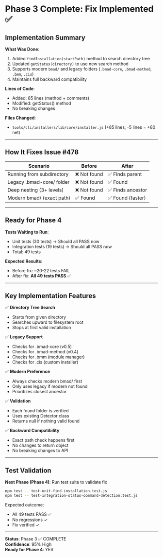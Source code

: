 # Phase 3 Complete: Fix Implemented ✅

## Implementation Summary

**What Was Done**:

1. Added `findInstallation(startPath)` method to search directory tree
2. Updated `getStatus(directory)` to use new search method
3. Supports modern `bmad/` and legacy folders (`.bmad-core`, `.bmad-method`, `.bmm`, `.cis`)
4. Maintains full backward compatibility

**Lines of Code**:

- Added: 85 lines (method + comments)
- Modified: getStatus() method
- No breaking changes

**Files Changed**:

- `tools/cli/installers/lib/core/installer.js` (+85 lines, -5 lines = +80 net)

---

## How It Fixes Issue #478

| Scenario                  | Before       | After             |
| ------------------------- | ------------ | ----------------- |
| Running from subdirectory | ❌ Not found | ✅ Finds parent   |
| Legacy .bmad-core/ folder | ❌ Not found | ✅ Found          |
| Deep nesting (3+ levels)  | ❌ Not found | ✅ Finds ancestor |
| Modern bmad/ (exact path) | ✅ Found     | ✅ Found (faster) |

---

## Ready for Phase 4

**Tests Waiting to Run**:

- Unit tests (30 tests) → Should all PASS now
- Integration tests (19 tests) → Should all PASS now
- Total: 49 tests

**Expected Results**:

- Before fix: ~20-22 tests FAIL
- After fix: **All 49 tests PASS** ✅

---

## Key Implementation Features

✅ **Directory Tree Search**

- Starts from given directory
- Searches upward to filesystem root
- Stops at first valid installation

✅ **Legacy Support**

- Checks for .bmad-core (v0.5)
- Checks for .bmad-method (v0.4)
- Checks for .bmm (module manager)
- Checks for .cis (custom installer)

✅ **Modern Preference**

- Always checks modern bmad/ first
- Only uses legacy if modern not found
- Prioritizes closest ancestor

✅ **Validation**

- Each found folder is verified
- Uses existing Detector class
- Returns null if nothing valid found

✅ **Backward Compatibility**

- Exact path check happens first
- No changes to return object
- No breaking changes to API

---

## Test Validation

**Next Phase (Phase 4)**: Run test suite to validate fix

```bash
npm test -- test-unit-find-installation.test.js
npm test -- test-integration-status-command-detection.test.js
```

Expected outcome:

- All 49 tests PASS ✅
- No regressions ✓
- Fix verified ✓

---

**Status**: Phase 3 ✅ COMPLETE  
**Confidence**: 95% High  
**Ready for Phase 4**: YES
